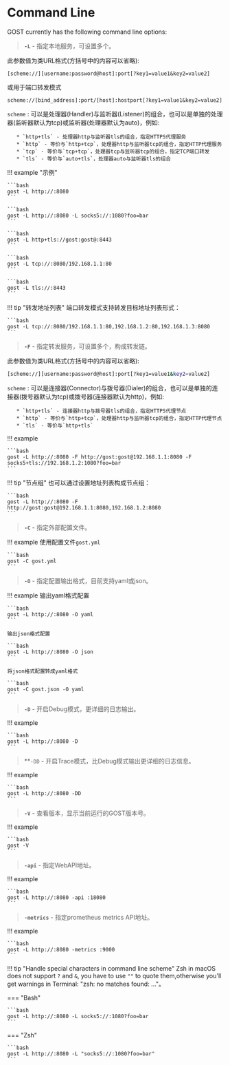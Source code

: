 # Command Line 

GOST currently has the following command line options:

> **`-L`** - 指定本地服务，可设置多个。

此参数值为类URL格式(方括号中的内容可以省略):

```
[scheme://][username:password@host]:port[?key1=value1&key2=value2]
```

或用于端口转发模式

```
scheme://[bind_address]:port/[host]:hostport[?key1=value1&key2=value2]
```

`scheme`
:      可以是处理器(Handler)与监听器(Listener)的组合，也可以是单独的处理器(监听器默认为tcp)或监听器(处理器默认为auto)，例如:

       * `http+tls` - 处理器http与监听器tls的组合，指定HTTPS代理服务
       * `http` - 等价与`http+tcp`，处理器http与监听器tcp的组合，指定HTTP代理服务
	   * `tcp` - 等价与`tcp+tcp`，处理器tcp与监听器tcp的组合，指定TCP端口转发
	   * `tls` - 等价与`auto+tls`，处理器auto与监听器tls的组合

!!! example "示例"

	```bash
	gost -L http://:8080
	```

	```bash
	gost -L http://:8080 -L socks5://:1080?foo=bar
	```

	```bash
	gost -L http+tls://gost:gost@:8443
	```

	```bash
	gost -L tcp://:8080/192.168.1.1:80
	```

	```bash
	gost -L tls://:8443
	```

!!! tip "转发地址列表"
    端口转发模式支持转发目标地址列表形式：

	```bash
	gost -L tcp://:8080/192.168.1.1:80,192.168.1.2:80,192.168.1.3:8080
	```

> **`-F`** - 指定转发服务，可设置多个，构成转发链。

此参数值为类URL格式(方括号中的内容可以省略):

```bash
[scheme://][username:password@host]:port[?key1=value1&key2=value2]
```

`scheme`
:      可以是连接器(Connector)与拨号器(Dialer)的组合，也可以是单独的连接器(拨号器默认为tcp)或拨号器(连接器默认为http)，例如:

       * `http+tls` - 连接器http与拨号器tls的组合，指定HTTPS代理节点
       * `http` - 等价与`http+tcp`，处理器http与监听器tcp的组合，指定HTTP代理节点
	   * `tls` - 等价与`http+tls`

!!! example

	```bash
    gost -L http://:8080 -F http://gost:gost@192.168.1.1:8080 -F socks5+tls://192.168.1.2:1080?foo=bar
	```

!!! tip "节点组"
    也可以通过设置地址列表构成节点组：

	```bash
	gost -L http://:8080 -F http://gost:gost@192.168.1.1:8080,192.168.1.2:8080
	```

> **`-C`** - 指定外部配置文件。

!!! example
    使用配置文件`gost.yml`

	```bash
    gost -C gost.yml
	```

> **`-O`** - 指定配置输出格式，目前支持yaml或json。

!!! example
	输出yaml格式配置

	```bash
	gost -L http://:8080 -O yaml
	```

	输出json格式配置

	```bash
    gost -L http://:8080 -O json
	```

	将json格式配置转成yaml格式

	```bash
	gost -C gost.json -O yaml
	```

> **`-D`** - 开启Debug模式，更详细的日志输出。

!!! example

	```bash
	gost -L http://:8080 -D
	```

> **`-DD` - 开启Trace模式，比Debug模式输出更详细的日志信息。

!!! example

	```bash
	gost -L http://:8080 -DD
	```

> **`-V`** - 查看版本，显示当前运行的GOST版本号。

!!! example

    ```bash
	gost -V
	```

> **`-api`** - 指定WebAPI地址。

!!! example

	```bash
	gost -L http://:8080 -api :18080
	```

> **`-metrics`** - 指定prometheus metrics API地址。

!!! example

    ```bash
	gost -L http://:8080 -metrics :9000
	```

!!! tip "Handle special characters in command line scheme"
    Zsh in macOS does not support `?` and `&`, you have to use `""` to quote them,otherwise you'll get warnings in Terminal: "zsh: no matches found: ..."。

=== "Bash"

    ```bash
	gost -L http://:8080 -L socks5://:1080?foo=bar
	```

=== "Zsh"

    ```bash
	gost -L http://:8080 -L "socks5://:1080?foo=bar"
	```

